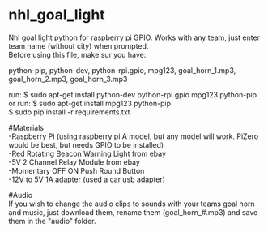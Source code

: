 # nhl_goal_light
Nhl goal light python for raspberry pi GPIO. Works with any team, just enter team name (without city) when prompted.<br/>
Before using this file, make sur you have:

python-pip, python-dev, python-rpi.gpio, mpg123, goal_horn_1.mp3, goal_horn_2.mp3, goal_horn_3.mp3

run: $ sudo apt-get install python-dev python-rpi.gpio mpg123 python-pip<br/>
or run: $ sudo apt-get install mpg123 python-pip<br/>
        $ sudo pip install -r requirements.txt

#Materials<br/>
-Raspberry Pi (using raspberry pi A model, but any model will work. PiZero would be best, but needs GPIO to be installed)<br/>
-Red Rotating Beacon Warning Light from ebay<br/>
-5V 2 Channel Relay Module from ebay<br/>
-Momentary OFF ON Push Round Button<br/>
-12V to 5V 1A adapter (used a car usb adapter)<br/>

#Audio<br/>
If you wish to change the audio clips to sounds with your teams goal horn and music, just download them, rename them (goal_horn_#.mp3) and save them in the "audio" folder.
